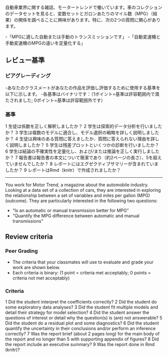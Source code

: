 自動車業界に関する雑誌、モータートレンドで働いています。車のコレクションのデータセットを見ると、変数セットとガロンあたりのマイル数（MPG）（結果）の関係を調べることに興味があります。特に、次の2つの質問に関心があります。

-「MPGに適した自動または手動のトランスミッションです」
-「自動変速機と手動変速機のMPGの違いを定量化する」

## レビュー基準

### ピアグレーディング

-あなたのクラスメートがあなたの作品を評価し評価するために使用する基準を以下に示します。
-各基準はバイナリです：（1ポイント=基準は許容範囲内で満たされました; 0ポイント=基準は許容範囲外です）

### 基準

1 生徒は係数を正しく解釈しましたか？
2 学生は探索的データ分析を行いましたか？
3 学生は複数のモデルに適合し、モデル選択の戦略を詳しく説明しましたか？
4 生徒は興味のある質問に答えましたか、質問に答えられない理由を詳しく説明しましたか？
5 学生は残差プロットといくつかの診断を行いましたか？
6 学生は結論の不確実性を定量化し、および/または推論を正しく実行しましたか？
7 報告書は報告書の本文について簡潔であり（約2ページの長さ）、5を超えていませんでしたか？
8 レポートにはエグゼクティブサマリーが含まれていましたか？
9 レポートはRmd（knitr）で作成されましたか？

------------------------------------------------------------

You work for Motor Trend, a magazine about the automobile industry. Looking at a data set of a collection of cars, they are interested in exploring the relationship between a set of variables and miles per gallon (MPG) (outcome). They are particularly interested in the following two questions:

- “Is an automatic or manual transmission better for MPG”
- "Quantify the MPG difference between automatic and manual transmissions"

## Review criteria

### Peer Grading

- The criteria that your classmates will use to evaluate and grade your work are shown below.
- Each criteria is binary: (1 point = criteria met acceptably; 0 points = criteria not met acceptably)

### Criteria

1 Did the student interpret the coefficients correctly?
2 Did the student do some exploratory data analyses?
3 Did the student fit multiple models and detail their strategy for model selection?
4 Did the student answer the questions of interest or detail why the question(s) is (are) not answerable?
5 Did the student do a residual plot and some diagnostics?
6 Did the student quantify the uncertainty in their conclusions and/or perform an inference correctly?
7 Was the report brief (about 2 pages long) for the main body of the report and no longer than 5 with supporting appendix of figures?
8 Did the report include an executive summary?
9 Was the report done in Rmd (knitr)?
